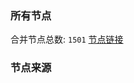 ### 所有节点
合并节点总数: `1501`
[节点链接](https://raw.githubusercontent.com/rzhy1/11/master/sub/sub_merge_base64.txt)

### 节点来源
